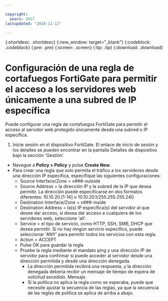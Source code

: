 ```yaml
---

copyright:
  years: 2017
lastupdated: "2018-11-12"

---
```


{:shortdesc: .shortdesc}
{:new_window: target="_blank"}
{:codeblock: .codeblock}
{:pre: .pre}
{:screen: .screen}
{:tip: .tip}
{:download: .download}

# Configuración de una regla de cortafuegos FortiGate para permitir el acceso a los servidores web únicamente a una subred de IP específica

Puede configurar una regla de cortafuegos FortiGate para permitir el acceso al servidor web protegido únicamente desde una subred o IP específica.

1. Inicie sesión en el dispositivo FortiGate. El enlace de inicio de sesión y los detalles se pueden encontrar en la pantalla Detalles de dispositivo bajo la sección 'Gestión'.
* Navegue a **Policy > Policy** y pulse **Create New**.
* Para crear una regla que solo permita el tráfico a los servidores desde una dirección IP específica, especifique las siguientes configuraciones:
    * Source Interface/Zone = v###-outside
    * Source Address = la dirección IP y la subred de la IP que desea permitir. La dirección puede especificarse en dos formatos diferentes: 10.10.20.[1-14] o 10.10.20.1/255.255.255.240.
    * Destination Interface/Zone  = v###-inside
    * Destination Address = la(s) IP específica(s) del servidor al que desee dar acceso, si desea dar acceso a cualquiera de los servidores web, seleccione 'all'.
    * Service = el tipo de servicio, como HTTP, SSH, SMB, DHCP que desea permitir.  Si no hay ningún servicio específico, puede seleccionar 'ANY' para permitir todos los servicios con esta regla.
    * Action = ACCEPT
    * Pulse OK para guardar la regla
    * Pruebe la regla mediante el mandato ping y una dirección IP de servidor para confirmar si puede acceder al servidor desde una dirección permitida y desde una dirección denegada.
        * La dirección permitida recibirá una respuesta, y la dirección denegada debería recibir un mensaje de tiempo de espera de solicitud excedido. Mensaje.
        * Si la política no aplica la regla como se esperaba, puede que necesite ajustar la secuencia de las reglas, ya que la secuencia de las reglas de política se aplica de arriba a abajo.
